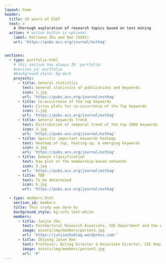 ```yaml
---
layout: home
header:
  title: 20 years of ES&T
  text: >
    A thorough exploration of research topics based on text mining
  action: # action button is optional
    label: Retrieve Zhu and Ren (XXXX)
    url: 'https://pubs.acs.org/journal/esthag'


sections:
  - type: portfolio.html
    # this section has always ID 'portfolio'
    #section_id: portfolio
    #background_style: bg-dark
    projects:
      - title: General statistics
        text: General statistics of publications and keywords
        icon: 1.jpg
        url: 'https://pubs.acs.org/journal/esthag'
      - title: Co-occurrence of the top keywords
        text: Circos plots for co-occurrence of the Top keywords
        icon: 2.jpg
        url: 'https://pubs.acs.org/journal/esthag'
      - title: General keywords trend
        text: Distribution of temporal trend of the top 1000 keywords
        icon: 3.jpg
        url: 'https://pubs.acs.org/journal/esthag'
      - title: Specific important keywords heatmap
        text: Heatmap of top, heating-up, & emerging keywords
        icon: 4.jpg
        url: 'https://pubs.acs.org/journal/esthag'
      - title: Domain classification
        text: Raw plot of the membership-based networks
        icon: 5.jpg
        url: 'https://pubs.acs.org/journal/esthag'
      - title: TBD
        text: To be determined
        icon: 6.jpg
        url: 'https://pubs.acs.org/journal/esthag'

  - type: members.html
    section_id: members
    title: This study was done by
    background_style: bg-info text-white
    members:
      - title: Junjie Zhu
        text: Postdoctoral Research Associate, CEE Department and the Andlinger Center for Energy and the Environment, Princeton University
        image: assets/img/members/person1.jpg
        url: 'https://junjiezhublog.wordpress.com/'
      - title: Zhiyong Jason Ren
        text: Professor; Acting Director & Associate Director, CEE Department and the Andlinger Center for Energy and the Environment, Princeton University
        image: assets/img/members/person2.jpg
        url: '#'
---
```

